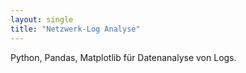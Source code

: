 ```yaml
---
layout: single
title: "Netzwerk-Log Analyse"
---
```


Python, Pandas, Matplotlib für Datenanalyse von Logs.
